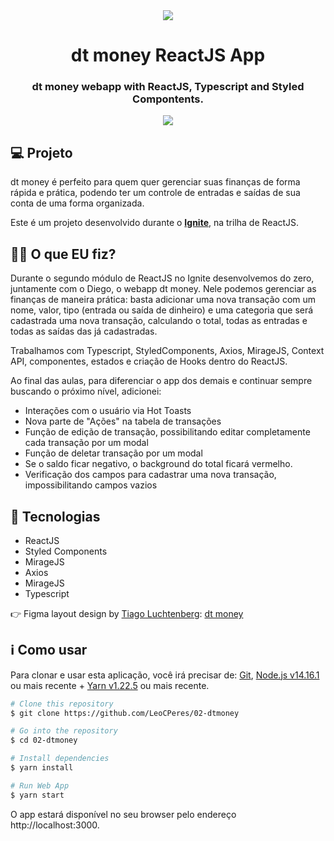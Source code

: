 <div style="text-align: center" align="center">
<img src="https://i.imgur.com/XB6W1qC.png" align="center" />
</div>

<h1 align="center">dt money ReactJS App</h1>

<h3 align="center">dt money webapp with ReactJS, Typescript and Styled Compontents.</h3>
<div style="text-align: center" align="center">
<img src="https://i.imgur.com/VPo16nD.png" align="center" />
</div>

## 💻 Projeto

dt money é perfeito para quem quer gerenciar suas finanças de forma rápida e prática, podendo ter um controle de entradas e saídas de sua conta de uma forma organizada.

Este é um projeto desenvolvido durante o **[Ignite](https://www.rocketseat.com.br/ignite)**, na trilha de ReactJS.

<h2>👨‍💻 O que EU fiz?</h2>
<p>Durante o segundo módulo de ReactJS no Ignite desenvolvemos do zero, juntamente com o Diego, o webapp dt money.
  Nele podemos gerenciar as finanças de maneira prática: basta adicionar uma nova transação com um nome, valor, tipo (entrada ou saída de dinheiro) e uma categoria que será cadastrada uma nova transação, calculando o total, todas as entradas e todas as saídas das já cadastradas. 
  
  Trabalhamos com Typescript, StyledComponents, Axios, MirageJS, Context API, componentes, estados e criação de Hooks dentro do ReactJS.
  
  Ao final das aulas, para diferenciar o app dos demais e continuar sempre buscando o próximo nível, adicionei:
  
  <ul>
    <li>Interações com o usuário via Hot Toasts</li>
    <li>Nova parte de "Ações" na tabela de transações</li>
    <li>Função de edição de transação, possibilitando editar completamente cada transação por um modal</li>
    <li>Função de deletar transação por um modal</li>
    <li>Se o saldo ficar negativo, o background do total ficará vermelho.</li>
    <li>Verificação dos campos para cadastrar uma nova transação, impossibilitando campos vazios</li>
</ul>
</p>

<h2>🚀 Tecnologias</h2>

<ul>
    <li>ReactJS</li>
    <li>Styled Components</li>
    <li>MirageJS</li>
    <li>Axios</li>
    <li>MirageJS</li>
    <li>Typescript</li>
</ul>
<p>👉 Figma layout design by <a href="https://www.instagram.com/tiagoluchtenberg/">Tiago Luchtenberg</a>: <a href="https://www.figma.com/file/yuYa33S45zd8wjutYmef34/dtmoney-Ignite?node-id=0%3A1">dt money</a> </p>

<h2>ℹ️ Como usar</h2>
<p>Para clonar e usar esta aplicação, você irá precisar de: <a href="https://git-scm.com/">Git</a>, <a href="https://nodejs.org/en/">Node.js v14.16.1</a> ou mais recente + <a href="https://yarnpkg.com/">Yarn v1.22.5</a> ou mais recente.</p>

```bash
# Clone this repository
$ git clone https://github.com/LeoCPeres/02-dtmoney

# Go into the repository
$ cd 02-dtmoney

# Install dependencies
$ yarn install

# Run Web App
$ yarn start
```

O app estará disponível no seu browser pelo endereço http://localhost:3000.
